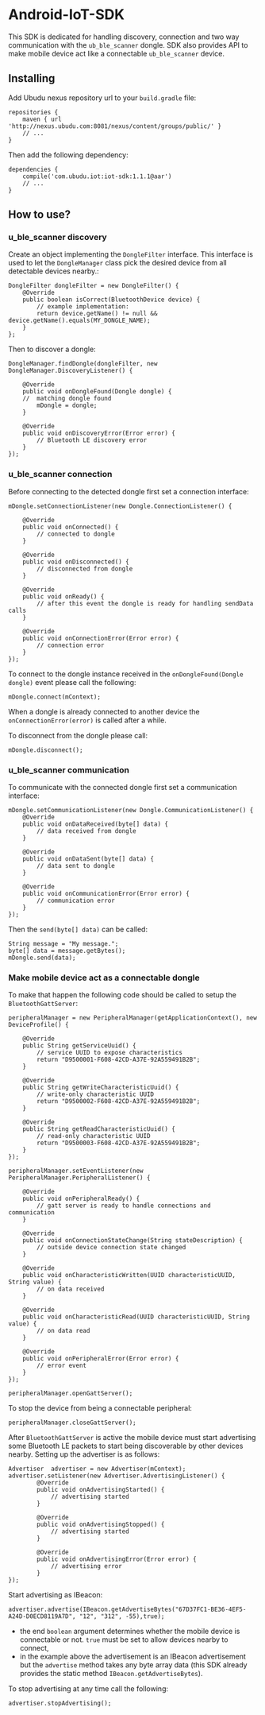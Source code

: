 # Android-IoT-SDK

This SDK is dedicated for handling discovery, connection and two way communication with the `ub_ble_scanner` dongle. 
SDK also provides API to make mobile device act like a connectable `ub_ble_scanner` device.

## Installing

Add Ubudu nexus repository url to your `build.gradle` file:

	repositories {
		maven { url 'http://nexus.ubudu.com:8081/nexus/content/groups/public/' }
		// ...
	}
    
Then add the following dependency:

    dependencies {
        compile('com.ubudu.iot:iot-sdk:1.1.1@aar')
        // ...
    }

## How to use?

### u\_ble\_scanner discovery

Create an object implementing the `DongleFilter` interface. This interface is used to let the `DongleManager` class pick the desired device from all detectable devices nearby.:

	DongleFilter dongleFilter = new DongleFilter() {
        @Override
        public boolean isCorrect(BluetoothDevice device) {
        	// example implementation:
        	return device.getName() != null && device.getName().equals(MY_DONGLE_NAME);
        }
	};

Then to discover a dongle:
	
	DongleManager.findDongle(dongleFilter, new DongleManager.DiscoveryListener() {

		@Override
		public void onDongleFound(Dongle dongle) {
		//	matching dongle found
			mDongle = dongle;
		}
	
		@Override
		public void onDiscoveryError(Error error) {
			// Bluetooth LE discovery error
		}
	});
	

### u\_ble\_scanner connection

Before connecting to the detected dongle first set a connection interface:

	mDongle.setConnectionListener(new Dongle.ConnectionListener() {
	
		@Override
		public void onConnected() {
			// connected to dongle
		}
		
		@Override
		public void onDisconnected() {
			// disconnected from dongle
		}
		
		@Override
		public void onReady() {
			// after this event the dongle is ready for handling sendData calls
		}
		
		@Override
		public void onConnectionError(Error error) {
			// connection error
		}
    });

To connect to the dongle instance received in the `onDongleFound(Dongle dongle)` event please call the following:

	mDongle.connect(mContext);

When a dongle is already connected to another device the `onConnectionError(error)` is called after a while.

To disconnect from the dongle please call:

	mDongle.disconnect();

### u\_ble\_scanner communication

To communicate with the connected dongle first set a communication interface:

	mDongle.setCommunicationListener(new Dongle.CommunicationListener() {
		@Override
		public void onDataReceived(byte[] data) {
			// data received from dongle
		}
		
		@Override
		public void onDataSent(byte[] data) {
			// data sent to dongle
		}
		
		@Override
		public void onCommunicationError(Error error) {
			// communication error
		}
	});

Then the `send(byte[] data)` can be called:

	String message = "My message.";
	byte[] data = message.getBytes();
	mDongle.send(data);

### Make mobile device act as a connectable dongle

To make that happen the following code should be called to setup the `BluetoothGattServer`:

	peripheralManager = new PeripheralManager(getApplicationContext(), new DeviceProfile() {
	
		@Override
		public String getServiceUuid() {
			// service UUID to expose characteristics
			return "D9500001-F608-42CD-A37E-92A559491B2B";
		}
		
		@Override
		public String getWriteCharacteristicUuid() {
			// write-only characteristic UUID
			return "D9500002-F608-42CD-A37E-92A559491B2B";
		}
		
		@Override
		public String getReadCharacteristicUuid() {
			// read-only characteristic UUID
			return "D9500003-F608-42CD-A37E-92A559491B2B";
		}
	});
	
	peripheralManager.setEventListener(new PeripheralManager.PeripheralListener() {
	
		@Override
		public void onPeripheralReady() {
			// gatt server is ready to handle connections and communication
		}
		
		@Override
		public void onConnectionStateChange(String stateDescription) {
			// outside device connection state changed
		}
		
		@Override
		public void onCharacteristicWritten(UUID characteristicUUID, String value) {
			// on data received
		}
		
		@Override
		public void onCharacteristicRead(UUID characteristicUUID, String value) {
			// on data read
		}
		
		@Override
		public void onPeripheralError(Error error) {
			// error event
		}
	});
	
	peripheralManager.openGattServer();

To stop the device from being a connectable peripheral:

	peripheralManager.closeGattServer();

After `BluetoothGattServer` is active the mobile device must start advertising some Bluetooth LE packets to start being discoverable by other devices nearby.
Setting up the advertiser is as follows:

	Advertiser  advertiser = new Advertiser(mContext);
	advertiser.setListener(new Advertiser.AdvertisingListener() {
            @Override
            public void onAdvertisingStarted() {
            	// advertising started
            }

            @Override
            public void onAdvertisingStopped() {
            	// advertising started
            }

            @Override
            public void onAdvertisingError(Error error) {
            	// advertising error
            }
    });
    
Start advertising as IBeacon:

    advertiser.advertise(IBeacon.getAdvertiseBytes("67D37FC1-BE36-4EF5-A24D-D0ECD8119A7D", "12", "312", -55),true);

- the end `boolean` argument determines whether the mobile device is connectable or not. `true` must be set to allow devices nearby to connect,
- in the example above the advertisement is an IBeacon advertisement but the `advertise` method takes any byte array data (this SDK already provides the static method `IBeacon.getAdvertiseBytes`).

To stop advertising at any time call the following:

	advertiser.stopAdvertising();
